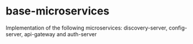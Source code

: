 # base-microservices
Implementation of the following microservices: discovery-server, config-server, api-gateway and auth-server
